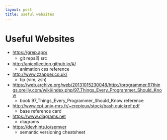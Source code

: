 ```yaml
---
layout: post
title: useful websites
---
```

# Useful Websites

* https://grep.app/
  * git reps의 src 
* http://anicollection.github.io/#/
  * animation css reference
* http://www.zzapper.co.uk/
  * tip (vim, zsh)
* https://web.archive.org/web/20131015230048/http://programmer.97things.oreilly.com/wiki/index.php/97_Things_Every_Programmer_Should_Know
  * book 97_Things_Every_Programmer_Should_Know reference
* http://www.cpt.univ-mrs.fr/~crepieux/stock/bash.quickref.pdf
  * base reference card
* https://www.diagrams.net
  * diagrams
* https://devhints.io/semver
  * semantic versioning cheatsheet
